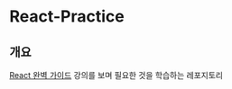 # React-Practice

## 개요

[React 완벽 가이드](https://www.udemy.com/course/best-react/) 강의를 보며 필요한 것을 학습하는 레포지토리
